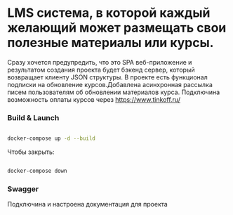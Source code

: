 # LMS система, в которой каждый желающий может размещать свои полезные материалы или курсы.
Сразу хочется предупредить, что это SPA веб-приложение и результатом создания проекта будет бэкенд сервер, который возвращает клиенту JSON структуры. 
В проекте есть функционал подписки на обновление курсов.Добавлена асинхронная рассылка писем пользователям об обновлении материалов курса. Подключина возможность оплаты курсов через https://www.tinkoff.ru/





### Build & Launch

```bash

docker-compose up -d --build

```

Чтобы закрыть:

```bash

docker-compose down

```

### Swagger
Подключина и настроена документация для проекта

